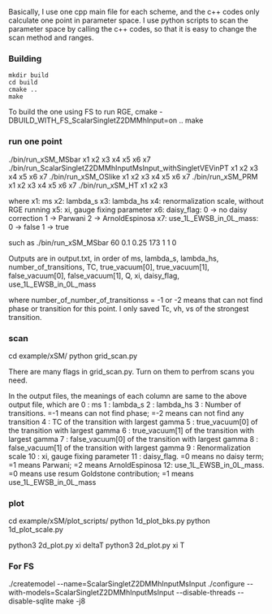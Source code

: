 Basically, I use one cpp main file for each scheme, and the c++ codes only calculate one point in parameter space. I use python scripts to scan the parameter space by calling the c++ codes, so that it is easy to change the scan method and ranges. 

### Building

    mkdir build
    cd build
    cmake ..
    make
    
 To build the one using FS to run RGE, 
    cmake -DBUILD_WITH_FS_ScalarSingletZ2DMMhInput=on ..
    make
    
### run one point

  ./bin/run_xSM_MSbar x1 x2 x3 x4 x5 x6 x7
  ./bin/run_ScalarSingletZ2DMMhInputMsInput_withSingletVEVinPT x1 x2 x3 x4 x5 x6 x7
  ./bin/run_xSM_OSlike x1 x2 x3 x4 x5 x6 x7
  ./bin/run_xSM_PRM x1 x2 x3 x4 x5 x6 x7
  ./bin/run_xSM_HT x1 x2 x3

  where
  x1: ms
  x2: lambda_s
  x3: lambda_hs
  x4: renormalization scale, without RGE running
  x5: xi, gauge fixing parameter
  x6: daisy_flag: 0 -> no daisy correction
                  1 -> Parwani
                  2 -> ArnoldEspinosa
  x7: use_1L_EWSB_in_0L_mass: 0 -> false
                              1 -> true
                       
  
  such as 
  ./bin/run_xSM_MSbar 60 0.1 0.25 173 1 1 0
                       
  Outputs are in output.txt, in order of 
    ms, lambda_s, lambda_hs, number_of_transitions, TC, true_vacuum[0], true_vacuum[1], false_vacuum[0], false_vacuum[1], Q, xi, daisy_flag, use_1L_EWSB_in_0L_mass
  
  where number_of_number_of_transitionss = -1 or -2 means that can not find phase or transition for this point. 
  I only saved Tc, vh, vs of the strongest transition. 
 
 
### scan

  cd example/xSM/
  python grid_scan.py

  There are many flags in grid_scan.py. Turn on them to perfrom scans you need.


  In the output files, the meanings of each column are same to the above output file, which are
    0 : ms 
    1 : lambda_s
    2 : lambda_hs
    3 : Number of transitions. =-1 means can not find phase; =-2 means can not find any transition
    4 : TC of the transition with largest gamma
    5 : true_vacuum[0] of the transition with largest gamma
    6 : true_vacuum[1] of the transition with largest gamma
    7 : false_vacuum[0] of the transition with largest gamma
    8 : false_vacuum[1] of the transition with largest gamma
    9 : Renormalization scale
    10 : xi, gauge fixing parameter
    11 : daisy_flag. =0 means no daisy term; =1 means Parwani; =2 means ArnoldEspinosa
    12: use_1L_EWSB_in_0L_mass. =0 means use resum Goldstone contribution; =1 means use_1L_EWSB_in_0L_mass


### plot

  cd example/xSM/plot_scripts/
  python 1d_plot_bks.py
  python 1d_plot_scale.py
  

  python3 2d_plot.py xi deltaT
  python3 2d_plot.py xi T
  



### For FS
./createmodel --name=ScalarSingletZ2DMMhInputMsInput
./configure --with-models=ScalarSingletZ2DMMhInputMsInput --disable-threads --disable-sqlite
make -j8

